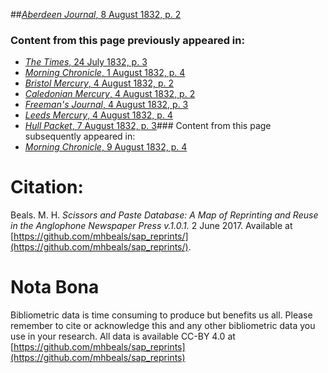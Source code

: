 ##[*Aberdeen Journal*, 8 August 1832, p. 2](https://mhbeals.github.io/sap_html/Aberdeen-Journal/Aberdeen-Journal-8-August-1832-p-2)

### Content from this page previously appeared in:
+ [*The Times*, 24 July 1832, p. 3](https://mhbeals.github.io/sap_html/The-Times/The-Times-24-July-1832-p-3)
+ [*Morning Chronicle*, 1 August 1832, p. 4](https://mhbeals.github.io/sap_html/Morning-Chronicle/Morning-Chronicle-1-August-1832-p-4)
+ [*Bristol Mercury*, 4 August 1832, p. 2](https://mhbeals.github.io/sap_html/Bristol-Mercury/Bristol-Mercury-4-August-1832-p-2)
+ [*Caledonian Mercury*, 4 August 1832, p. 2](https://mhbeals.github.io/sap_html/Caledonian-Mercury/Caledonian-Mercury-4-August-1832-p-2)
+ [*Freeman's Journal*, 4 August 1832, p. 3](https://mhbeals.github.io/sap_html/Freeman's-Journal/Freeman's-Journal-4-August-1832-p-3)
+ [*Leeds Mercury*, 4 August 1832, p. 4](https://mhbeals.github.io/sap_html/Leeds-Mercury/Leeds-Mercury-4-August-1832-p-4)
+ [*Hull Packet*, 7 August 1832, p. 3](https://mhbeals.github.io/sap_html/Hull-Packet/Hull-Packet-7-August-1832-p-3)### Content from this page subsequently appeared in:
+ [*Morning Chronicle*, 9 August 1832, p. 4](https://mhbeals.github.io/sap_html/Morning-Chronicle/Morning-Chronicle-9-August-1832-p-4)
                    
# Citation: 

Beals. M. H. *Scissors and Paste Database: A Map of Reprinting and Reuse in the Anglophone Newspaper Press v.1.0.1.* 2 June 2017. Available at [https://github.com/mhbeals/sap_reprints/](https://github.com/mhbeals/sap_reprints/). 
                    
# Nota Bona

Bibliometric data is time consuming to produce but benefits us all. Please remember to cite or acknowledge this and any other bibliometric data you use in your research. All data is available CC-BY 4.0 at [https://github.com/mhbeals/sap_reprints](https://github.com/mhbeals/sap_reprints)